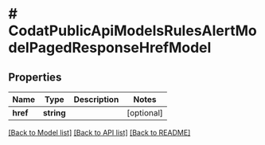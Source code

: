 # # CodatPublicApiModelsRulesAlertModelPagedResponseHrefModel

## Properties

Name | Type | Description | Notes
------------ | ------------- | ------------- | -------------
**href** | **string** |  | [optional]

[[Back to Model list]](../../README.md#models) [[Back to API list]](../../README.md#endpoints) [[Back to README]](../../README.md)
